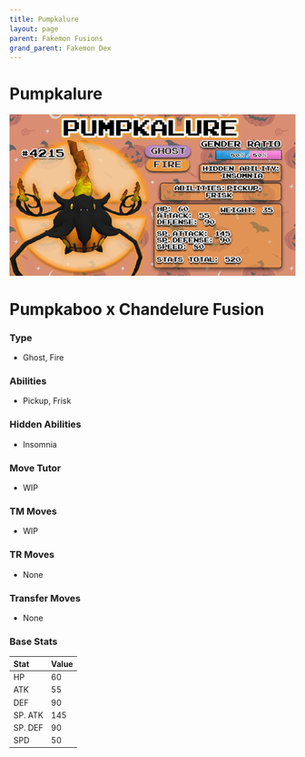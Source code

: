 ```yaml
---
title: Pumpkalure
layout: page
parent: Fakemon Fusions
grand_parent: Fakemon Dex
---
```


# Pumpkalure

![Image](/fakemon_pics/pumpkalure.png)

# Pumpkaboo x Chandelure Fusion

### Type
- Ghost, Fire

### Abilities
- Pickup, Frisk

### Hidden Abilities
- Insomnia

### Move Tutor
- WIP

### TM Moves
- WIP

### TR Moves
- None

### Transfer Moves
- None

### Base Stats
| Stat    | Value |
|:--------|:------|
| HP      | 60    |
| ATK     | 55    |
| DEF     | 90    |
| SP. ATK | 145   |
| SP. DEF | 90    |
| SPD     | 50    |